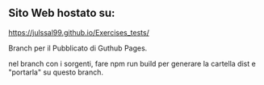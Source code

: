 ## Sito Web hostato su:
[https://julssal99.github.io/Exercises_tests/
](https://julssal99.github.io/Exercises_tests/)


Branch per il Pubblicato di Guthub Pages.

nel branch con i sorgenti, fare npm run build per generare la cartella dist e "portarla" su questo branch.